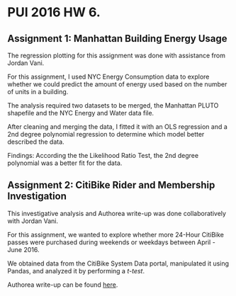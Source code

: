 # PUI 2016 HW 6.

## Assignment 1: Manhattan Building Energy Usage

The regression plotting for this assignment was done with assistance from Jordan Vani. 

For this assignment, I used NYC Energy Consumption data to explore whether we could predict the amount of energy used based on the number of units in a building. 

The analysis required two datasets to be merged, the Manhattan PLUTO shapefile and the NYC Energy and Water data file. 

After cleaning and merging the data, I fitted it with an OLS regression and a 2nd degree polynomial regression to determine which model better described the data. 

Findings: According the the Likelihood Ratio Test, the 2nd degree polynomial was a better fit for the data. 

## Assignment 2: CitiBike Rider and Membership Investigation
This investigative analysis and Authorea write-up was done collaboratively with Jordan Vani. 

For this assignment, we wanted to explore whether more 24-Hour CitiBike passes were purchased during weekends or weekdays between April - June 2016. 

We obtained data from the CitiBike System Data portal, manipulated it using Pandas, and analyzed it by performing a _t-test_. 

Authorea write-up can be found [here](https://www.authorea.com/users/106017/articles/133419/_show_article?access_token=NulzMR8ATxRtenusdP_zIQ). 
